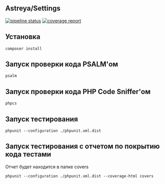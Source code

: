 ## Astreya/Settings

[![pipeline status](https://git.astreya.app/astreya/settings/badges/master/pipeline.svg)](https://git.astreya.app/artemis/astreya/-/commits/master)
[![coverage report](https://git.astreya.app/astreya/settings/badges/master/coverage.svg)](https://git.astreya.app/artemis/astreya/-/commits/master)

## Установка
```composer install```

## Запуск проверки кода PSALM'ом
```psalm```

## Запуск проверки кода PHP Code Sniffer'ом
```phpcs```

## Запуск тестирования
```phpunit --configuration ./phpunit.xml.dist```

## Запуск тестирования с отчетом по покрытию кода тестами
Отчет будет находится в папке covers

```phpunit --configuration ./phpunit.xml.dist --coverage-html covers```